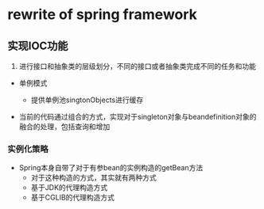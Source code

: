 # rewrite of spring framework


## 实现IOC功能
1. 进行接口和抽象类的层级划分，不同的接口或者抽象类完成不同的任务和功能
- 单例模式
  - 提供单例池singtonObjects进行缓存

- 当前的代码通过组合的方式，实现对于singleton对象与beandefinition对象的融合的处理，包括查询和增加


### 实例化策略
- Spring本身自带了对于有参bean的实例构造的getBean方法
  - 对于这种构造的方式，其实就有两种方式
  - 基于JDK的代理构造方式
  - 基于CGLIB的代理构造方式
